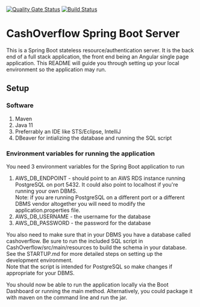 [![Quality Gate Status](https://sonarcloud.io/api/project_badges/measure?project=Revature-CashOverflow_CashOverflow-spring&metric=alert_status)](https://sonarcloud.io/summary/new_code?id=Revature-CashOverflow_CashOverflow-spring) [![Build Status](http://ec2-18-233-7-153.compute-1.amazonaws.com:8080/buildStatus/icon?job=cashoverflow-spring%2Fmain)](http://ec2-18-233-7-153.compute-1.amazonaws.com:8080/job/cashoverflow-spring/job/main/)

# CashOverflow Spring Boot Server

This is a Spring Boot stateless resource/authentication server. It is the back end of a full stack application, the front end being an Angular single page application. This README will guide you through setting up your local environment so the application may run.

## Setup

### Software

1. Maven
2. Java 11
3. Preferrably an IDE like STS/Eclipse, IntelliJ
4. DBeaver for intializing the database and running the SQL script

### Environment variables for running the application

You need 3 environment variables for the Spring Boot application to run

1. AWS_DB_ENDPOINT - should point to an AWS RDS instance running PostgreSQL on port 5432. It could also point to localhost if you're running your own DBMS.  
   Note: if you are running PostgreSQL on a different port or a different DBMS vendor altogether you will need to modify the application.properties file.
2. AWS_DB_USERNAME - the username for the database
3. AWS_DB_PASSWORD - the password for the database

You also need to make sure that in your DBMS you have a database called cashoverflow. Be sure to run the included SQL script in CashOverflow/src/main/resources to build the schema in your database. See the STARTUP.md for more detailed steps on setting up the development environment.  
Note that the script is intended for PostgreSQL so make changes if appropriate for your DBMS.

You should now be able to run the application locally via the Boot Dashboard or running the main method. Alternatively, you could package it with maven on the command line and run the jar.
